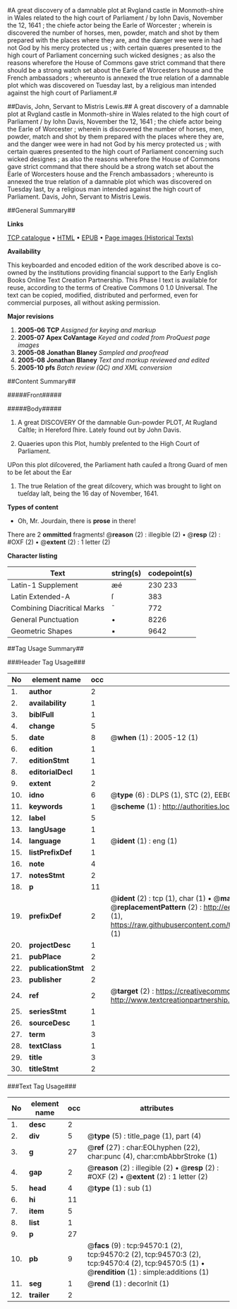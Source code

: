 #A great discovery of a damnable plot at Rvgland castle in Monmoth-shire in Wales related to the high court of Parliament / by Iohn Davis, November the 12, 1641 ; the chiefe actor being the Earle of Worcester ; wherein is discovered the number of horses, men, powder, match and shot by them prepared with the places where they are, and the danger wee were in had not God by his mercy protected us ; with certain quæres presented to the high court of Parliament concerning such wicked designes ; as also the reasons wherefore the House of Commons gave strict command that there should be a strong watch set about the Earle of Worcesters house and the French ambassadors ; whereunto is annexed the true relation of a damnable plot which was discovered on Tuesday last, by a religious man intended against the high court of Parliament.#

##Davis, John, Servant to Mistris Lewis.##
A great discovery of a damnable plot at Rvgland castle in Monmoth-shire in Wales related to the high court of Parliament / by Iohn Davis, November the 12, 1641 ; the chiefe actor being the Earle of Worcester ; wherein is discovered the number of horses, men, powder, match and shot by them prepared with the places where they are, and the danger wee were in had not God by his mercy protected us ; with certain quæres presented to the high court of Parliament concerning such wicked designes ; as also the reasons wherefore the House of Commons gave strict command that there should be a strong watch set about the Earle of Worcesters house and the French ambassadors ; whereunto is annexed the true relation of a damnable plot which was discovered on Tuesday last, by a religious man intended against the high court of Parliament.
Davis, John, Servant to Mistris Lewis.

##General Summary##

**Links**

[TCP catalogue](http://www.ota.ox.ac.uk/tcp/)  • 
[HTML](http://tei.it.ox.ac.uk/tcp/Texts-HTML/free/A37/A37251.html)  • 
[EPUB](http://tei.it.ox.ac.uk/tcp/Texts-EPUB/free/A37/A37251.epub) • 
[Page images (Historical Texts)](https://data.historicaltexts.jisc.ac.uk/view?pubId=eebo-12854249e&pageId=eebo-12854249e-94570-1)

**Availability**

This keyboarded and encoded edition of the
	       work described above is co-owned by the institutions
	       providing financial support to the Early English Books
	       Online Text Creation Partnership. This Phase I text is
	       available for reuse, according to the terms of Creative
	       Commons 0 1.0 Universal. The text can be copied,
	       modified, distributed and performed, even for
	       commercial purposes, all without asking permission.

**Major revisions**

1. __2005-06__ __TCP__ *Assigned for keying and markup*
1. __2005-07__ __Apex CoVantage__ *Keyed and coded from ProQuest page images*
1. __2005-08__ __Jonathan Blaney__ *Sampled and proofread*
1. __2005-08__ __Jonathan Blaney__ *Text and markup reviewed and edited*
1. __2005-10__ __pfs__ *Batch review (QC) and XML conversion*

##Content Summary##

#####Front#####

#####Body#####

1. A great DISCOVERY Of the damnable Gun-powder PLOT, At Rugland Caſtle; in Hereford ſhire. Lately found out by John Davis.

1. Quaeries upon this Plot, humbly preſented to the High Court of Parliament.

UPon this plot diſcovered, the Parliament hath cauſed a ſtrong Guard of men to be ſet about the Ear
1. The true Relation of the great diſcovery, which was brought to light on tueſday laſt, being the 16 day of November, 1641.

**Types of content**

  * Oh, Mr. Jourdain, there is **prose** in there!

There are 2 **ommitted** fragments! 
 @__reason__ (2) : illegible (2)  •  @__resp__ (2) : #OXF (2)  •  @__extent__ (2) : 1 letter (2)

**Character listing**


|Text|string(s)|codepoint(s)|
|---|---|---|
|Latin-1 Supplement|æé|230 233|
|Latin Extended-A|ſ|383|
|Combining             Diacritical Marks|̄|772|
|General Punctuation|•|8226|
|Geometric Shapes|▪|9642|

##Tag Usage Summary##

###Header Tag Usage###

|No|element name|occ|attributes|
|---|---|---|---|
|1.|__author__|2||
|2.|__availability__|1||
|3.|__biblFull__|1||
|4.|__change__|5||
|5.|__date__|8| @__when__ (1) : 2005-12 (1)|
|6.|__edition__|1||
|7.|__editionStmt__|1||
|8.|__editorialDecl__|1||
|9.|__extent__|2||
|10.|__idno__|6| @__type__ (6) : DLPS (1), STC (2), EEBO-CITATION (1), OCLC (1), VID (1)|
|11.|__keywords__|1| @__scheme__ (1) : http://authorities.loc.gov/ (1)|
|12.|__label__|5||
|13.|__langUsage__|1||
|14.|__language__|1| @__ident__ (1) : eng (1)|
|15.|__listPrefixDef__|1||
|16.|__note__|4||
|17.|__notesStmt__|2||
|18.|__p__|11||
|19.|__prefixDef__|2| @__ident__ (2) : tcp (1), char (1)  •  @__matchPattern__ (2) : ([0-9\-]+):([0-9IVX]+) (1), (.+) (1)  •  @__replacementPattern__ (2) : http://eebo.chadwyck.com/downloadtiff?vid=$1&page=$2 (1), https://raw.githubusercontent.com/textcreationpartnership/Texts/master/tcpchars.xml#$1 (1)|
|20.|__projectDesc__|1||
|21.|__pubPlace__|2||
|22.|__publicationStmt__|2||
|23.|__publisher__|2||
|24.|__ref__|2| @__target__ (2) : https://creativecommons.org/publicdomain/zero/1.0/ (1), http://www.textcreationpartnership.org/docs/. (1)|
|25.|__seriesStmt__|1||
|26.|__sourceDesc__|1||
|27.|__term__|3||
|28.|__textClass__|1||
|29.|__title__|3||
|30.|__titleStmt__|2||


###Text Tag Usage###

|No|element name|occ|attributes|
|---|---|---|---|
|1.|__desc__|2||
|2.|__div__|5| @__type__ (5) : title_page (1), part (4)|
|3.|__g__|27| @__ref__ (27) : char:EOLhyphen (22), char:punc (4), char:cmbAbbrStroke (1)|
|4.|__gap__|2| @__reason__ (2) : illegible (2)  •  @__resp__ (2) : #OXF (2)  •  @__extent__ (2) : 1 letter (2)|
|5.|__head__|4| @__type__ (1) : sub (1)|
|6.|__hi__|11||
|7.|__item__|5||
|8.|__list__|1||
|9.|__p__|27||
|10.|__pb__|9| @__facs__ (9) : tcp:94570:1 (2), tcp:94570:2 (2), tcp:94570:3 (2), tcp:94570:4 (2), tcp:94570:5 (1)  •  @__rendition__ (1) : simple:additions (1)|
|11.|__seg__|1| @__rend__ (1) : decorInit (1)|
|12.|__trailer__|2||
